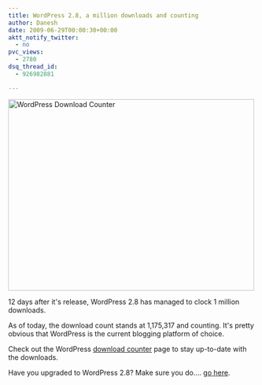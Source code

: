 ```yaml
---
title: WordPress 2.8, a million downloads and counting
author: Danesh
date: 2009-06-29T00:00:30+00:00
aktt_notify_twitter:
  - no
pvc_views:
  - 2780
dsq_thread_id:
  - 926982881

---
```

[<img loading="lazy" class="alignnone size-medium wp-image-1566" title="WordPress Download Counter" src="/wp-content/uploads/2009/06/WordPress-Download-Counter-500x389.png" alt="WordPress Download Counter" width="500" height="389" srcset="/wp-content/uploads/2009/06/WordPress-Download-Counter-500x389.png 500w, /wp-content/uploads/2009/06/WordPress-Download-Counter.png 811w" sizes="(max-width: 500px) 100vw, 500px" />][1]

12 days after it's release, WordPress 2.8 has managed to clock 1 million downloads.

As of today, the download count stands at 1,175,317 and counting. It's pretty obvious that WordPress is the current blogging platform of choice.

Check out the WordPress [download counter][2] page to stay up-to-date with the downloads.

Have you upgraded to WordPress 2.8? Make sure you do&#8230;. [go here][3].

 [1]: /wp-content/uploads/2009/06/WordPress-Download-Counter.png
 [2]: http://wordpress.org/download/counter/
 [3]: http://wordpress.org/